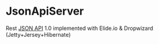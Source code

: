 # JsonApiServer
Rest [JSON API](http://jsonapi.org/) 1.0 implemented with Elide.io & Dropwizard (Jetty+Jersey+Hibernate)
